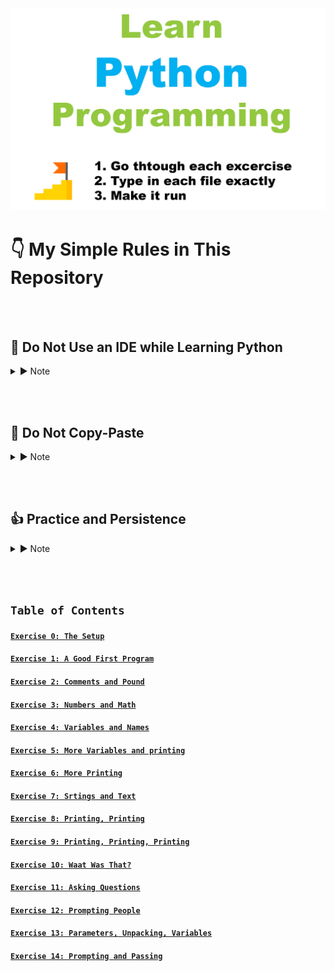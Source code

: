 <img src="/assets/learn-python-programming-logo.png" width="1920px"/>

# 👇 My Simple Rules in This Repository

<br></br>

## 🧘 Do Not Use an IDE while Learning Python 

<details>
    <summary>
        ▶️ Note
    </summary>
        It may not be the best idea to be using an IDE. Relying on an IDE means that you can’t work with new programming languages until some company decides to sell you an IDE for that language. This means you can’t use that new language until the language is large enough to justify a lucrative customer base. If you are confident you can work with only a programmer’s text editor (like Vim, Emacs, Atom, etc.) then you don’t have to wait for a third party. IDEs are nice in some situations (such as working with a giant existing code base) but being addicted to them will limit your future. You should also not use IDLE. It has serious limitations in how it works and isn’t a very good piece of software. All you need is a simple text editor, a shell, and Python.
</details>

<br></br>

## 🤔 Do Not Copy-Paste

<details>
    <summary>
        ▶️ Note
    </summary>
        You must type each of these exercises in, manually. If you copy-paste, you might as well not even do them. The point of these exercises is to train your hands, your brain, and your mind in how to read, write, and see code. If you copy-paste, you are cheating yourself out of the effectiveness of the lessons.
</details>

<br></br>

## 👍 Practice and Persistence

<details>
    <summary>
        ▶️ Note
    </summary>
        Repetitive practice is natural and just how to learn something. I know that to get good at anything I have to practice every day, even if I suck that day (which is often) or it’s difficult. Keep trying, and eventually it’ll be easier and fun. If you give up, you won’t ever reach this point. You will hit the first confusing thing (which is everything at first) and then stop. If you keep trying, keep typing it in, keep trying to understand it and reading about it, you will eventually get it.
</details>

<br></br>

## `Table of Contents`

#### [`Exercise 0: The Setup`]()
#### [`Exercise 1: A Good First Program`]()
#### [`Exercise 2: Comments and Pound`]()
#### [`Exercise 3: Numbers and Math`]()
#### [`Exercise 4: Variables and Names`]()
#### [`Exercise 5: More Variables and printing`]()
#### [`Exercise 6: More Printing`]()
#### [`Exercise 7: Srtings and Text`]()
#### [`Exercise 8: Printing, Printing`]()
#### [`Exercise 9: Printing, Printing, Printing`]()
#### [`Exercise 10: Waat Was That?`]()
#### [`Exercise 11: Asking Questions`]()
#### [`Exercise 12: Prompting People`]()
#### [`Exercise 13: Parameters, Unpacking, Variables`]()
#### [`Exercise 14: Prompting and Passing`]()
